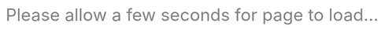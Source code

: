 ```yaml
---
layout: post
title: How to make polished Jupyter presentations with optional code visibility
---
```


Jupyter notebooks are great because they allow you to easily present interactive figures. To make it easier for others to reproduce your results, they present the figures and code in a single file. Sometimes though, you may want to present a cleaner looking report to an audience who may not care about the code. This post shows how to make code visibility optional, and how to remove various Jupyter elements to get a cleaner presentation.

On the top is a typical Jupyter presentation with code and some extra elements. Below that is a more polished version that removes some of the extra elements and makes code visibility optional with a button.

<div class="wrapper">
    <a class="inner" href = "http://nbviewer.jupyter.org/github/csaid/polished_notebooks/blob/master/notebook_original.ipynb" target="_blank">
        {% include image_with_border.html url="/assets/fig_unpolished_small.png" %}
    </a>
</div>
<div class="wrapper">
    <a class="inner" href = "http://nbviewer.jupyter.org/github/csaid/polished_notebooks/blob/master/notebook_polished.ipynb" target="_blank">
        {% include image_with_border.html url="/assets/fig_polished_small.png" %}
    </a>
</div>


To make the code optionally visible, available at the click of a button, include a raw cell at the beginning of your notebook containing the JavaScript and HTML below. This code sample is inspired by a [Stack Overflow post](http://stackoverflow.com/questions/27934885/how-to-hide-code-from-cells-in-ipython-notebook-visualized-with-nbviewer), but makes a few improvements such as using a raw cell so that the button position stays fixed, changing the button text depending on state, and displaying gradual transitions so the user understands what is happening.

{% highlight html %}
<script>
  function code_toggle() {
    if (code_shown){
      $('div.input').hide('500');
      $('#toggleButton').val('Show Code')
    } else {
      $('div.input').show('500');
      $('#toggleButton').val('Hide Code')
    }
    code_shown = !code_shown
  }

  $( document ).ready(function(){
    code_shown=false;
    $('div.input').hide()
  });
</script>
<form action="javascript:code_toggle()"><input type="submit" id="toggleButton" value="Show Code"></form>
{% endhighlight %}

It's pretty straightforward to remove the extra elements like the header, footer, and prompt numbers. Just include a raw cell at the end of your notebook with some more JavaScript:

{% highlight html %}
<script>
$(document).ready(function(){
    $('div.prompt').hide();
    $('div.back-to-top').hide();
    $('nav#menubar').hide();
    $('.breadcrumb').hide();
    $('footer').hide();
});
</script>
{% endhighlight %}

One shortcoming with what we have so far is that users may still see some code or other unwanted elements while the page is loading. This can be especially problematic if you have a long presentation with many plots. To avoid this problem, add a raw cell at the very top of your notebook containing a preloader. This example preloader includes an animation that signals to users that the page is still loading. It heavily inspired by [this preloader](http://codepen.io/mimoYmima/pen/fisgL) created by [@mimoYmima](https://twitter.com/@mimoYmima).

{% highlight html %}
<script>
  jQuery(document).ready(function($) {

  $(window).load(function(){
    $('#preloader').fadeOut('slow',function(){$(this).remove();});
  });

  });
</script>

<style type="text/css">
  div#preloader { position: fixed;
      left: 0;
      top: 0;
      z-index: 999;
      width: 100%;
      height: 100%;
      overflow: visible;
      background: #fff url('http://preloaders.net/preloaders/720/Moving%20line.gif') no-repeat center center;
  }

  div#preloader_text {
      font-size: 250%;
      color: gray;
      text-align: center;
      line-height: 250px;
   }

</style>

<div id="preloader">
  <div id="preloader_text">
    Please allow a few seconds for page to load...
  </div>
</div>
{% endhighlight %}

<meta charset="utf-8">

To work with these notebooks, you can clone my [GitHub repository](https://github.com/csaid/polished_notebooks). While the notebooks render correctly on nbviewer ([unpolished](http://nbviewer.jupyter.org/github/csaid/polished_notebooks/blob/master/notebook_original.ipynb), [polished](http://nbviewer.jupyter.org/github/csaid/polished_notebooks/blob/master/notebook_polished.ipynb)), they do not render correctly on the GitHub viewer.
